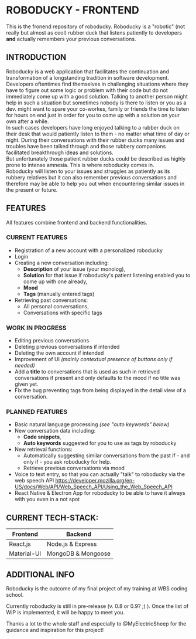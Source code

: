# ROBODUCKY - FRONTEND
This is the fronend repository of roboducky.
Roboducky is a "robotic" (not really but almost as cool) rubber duck that listens patiently to developers **and** actually remembers your previous conversations.
  
## INTRODUCTION


Roboducky is a web application that facilitates the continuation and transformation of a longstanding tradition in software development.  
Developers oftentimes find themselves in challenging situations where they have to figure out some logic or problem with their code but do not immediately come up with a good solution. Talking to another person might help in such a situation but sometimes nobody is there to listen or you as a dev. might want to spare your co-workes, family or friends the time to listen for hours on end just in order for you to come up with a solution on your own after a while.  
In such cases developers have long enjoyed talking to a rubber duck on their desk that would patiently listen to them - no matter what time of day or night.
During their conversations with their rubber ducks many issues and troubles have been talked through and those rubbery companions facilitated breakthrough ideas and solutions.  
But unfortunately those patient rubber ducks could be described as highly prone to intense amnesia.
This is where roboducky comes in.  
Roboducky will listen to your issues and struggles as patiently as its rubbery relatives but it can also remember previous conversations and therefore may be able to help you out when encountering similar issues in the present or future.
  
## FEATURES
All features combine frontend and backend functionalities.

### CURRENT FEATURES 

* Registration of a new account with a personalized roboducky
* Login
* Creating a new conversation including:
  * **Description** of your issue (your monolog),
  * **Solution** for that issue if roboducky's patient listening enabled you to come up with one already,
  * **Mood**
  * **Tags** (manually entered tags)
* Retrieving past conversations:
  * All personal conversations,
  * Conversations with specific tags

### WORK IN PROGRESS
* Editing previous conversations
* Deleting previous conversations if intended
* Deleting the own account if intended
* Improvement of UI *(mainly contextual presence of buttons only if needed)*
* Add a **title** to conversations that is used as such in retrieved conversations if present and only defaults to the mood if no title was given yet.
* Fix the bug preventing tags from being displayed in the detail view of a conversation.
  
### PLANNED FEATURES

* Basic natural language processing *(see "auto keywords" below)*
* New conversation data including:
  * **Code snippets**,
  * **Auto keywords** suggested for you to use as tags by roboducky
* New retrieval functions:
  * Automatically suggesting similar conversations from the past if - and only if - you ask roboducky for help.
  * Retrieve previous conversations via mood
* Voice to text entry, so that you can actually "talk" to roboducky via the web speech API
https://developer.mozilla.org/en-US/docs/Web/API/Web_Speech_API/Using_the_Web_Speech_API
* React Native & Electron App for roboducky to be able to have it always with you even in a not spot
  
## CURRENT TECH-STACK:
  
| Frontend      | Backend               |
| ---           | ---                   |
| React.js      | Node.js & Express     |
| Material-UI   | MongoDB & Mongoose    |

## ADDITIONAL INFO
  
Roboducky is the outcome of my final project of my training at WBS coding school. 
 
Currently roboducky is still in pre-release (v. 0.8 or 0.9? ;) ). Once the list of WIP is implemented, it will be happy to meet you.

Thanks a lot to the whole staff and especially to @MyElectricSheep for the guidance and inspiration for this project!